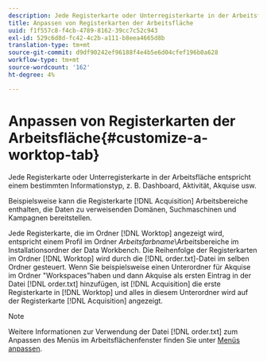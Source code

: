 ```yaml
---
description: Jede Registerkarte oder Unterregisterkarte in der Arbeitsfläche entspricht einem bestimmten Informationstyp, z. B. Dashboard, Aktivität, Akquise usw.
title: Anpassen von Registerkarten der Arbeitsfläche
uuid: f1f557c8-f4cb-4789-8162-39cc7c52c943
exl-id: 529c6d8d-fc42-4c2b-a111-b8eea4665d8b
translation-type: tm+mt
source-git-commit: d9df90242ef96188f4e4b5e6d04cfef196b0a628
workflow-type: tm+mt
source-wordcount: '162'
ht-degree: 4%

---
```


# Anpassen von Registerkarten der Arbeitsfläche{#customize-a-worktop-tab}

Jede Registerkarte oder Unterregisterkarte in der Arbeitsfläche entspricht einem bestimmten Informationstyp, z. B. Dashboard, Aktivität, Akquise usw.

Beispielsweise kann die Registerkarte [!DNL Acquisition] Arbeitsbereiche enthalten, die Daten zu verweisenden Domänen, Suchmaschinen und Kampagnen bereitstellen.

Jede Registerkarte, die im Ordner [!DNL Worktop] angezeigt wird, entspricht einem Profil im Ordner *Arbeitsfarbname*\Arbeitsbereiche im Installationsordner der Data Workbench. Die Reihenfolge der Registerkarten im Ordner [!DNL Worktop] wird durch die [!DNL order.txt]-Datei im selben Ordner gesteuert. Wenn Sie beispielsweise einen Unterordner für Akquise im Ordner &quot;Workspaces&quot;haben und dann Akquise als ersten Eintrag in der Datei [!DNL order.txt] hinzufügen, ist [!DNL Acquisition] die erste Registerkarte in [!DNL Worktop] und alles in diesem Unterordner wird auf der Registerkarte [!DNL Acquisition] angezeigt.

>[!NOTE]
>
>Weitere Informationen zur Verwendung der Datei [!DNL order.txt] zum Anpassen des Menüs im Arbeitsflächenfenster finden Sie unter [Menüs anpassen](../../../../home/c-get-started/c-intf-anlys-ftrs/c-ctm-menus/c-ctm-menus.md#concept-93d4c09cb7f34cd293b7b64fba1cf894).
